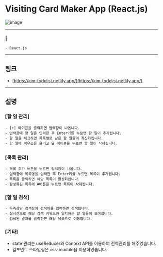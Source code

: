 # Visiting Card Maker App (React.js)

![image](https://user-images.githubusercontent.com/56675004/102711343-49a9f900-42fc-11eb-9139-998cecc057ac.png)

---

#### 📌

```
- React.js
```

---

## 링크

- [https://kim-todolist.netlify.app/](https://kim-todolist.netlify.app/)

---

## 설명

### [할 일 관리]

```
- [+] 아이콘을 클릭하면 입력창이 나옵니다.
- 입력창에 할 일을 입력한 후 Enter키를 누르면 할 일이 추가됩니다.
- 할 일을 체크하면 목록별로 남은 할 일들이 최신화됩니다.
- 할 일에 마우스를 올리고 🗑 아이콘을 누르면 할 일이 삭제됩니다.
```

### [목록 관리]

```
- 목록 추가 버튼을 누르면 입력창이 나옵니다.
- 입력창에 목록명을 입력한 후 Enter키를 누르면 목록이 추가됩니다.
- 목록을 클릭하면 해당 목록이 활성화됩니다.
- 활성화된 목록에 ✖버튼을 누르면 목록이 삭제됩니다.
```

### [할 일 검색]

```
- 우측상단 검색창에 검색어를 입력하면 검색됩니다.
- 실시간으로 해당 검색 키워드와 일치하는 할 일들이 보여집니다.
- 검색된 결과를 클릭하면 해당 목록으로 이동합니다.
```

### [기타]

- state 관리는 useReducer와 Context API를 이용하여 전역관리를 해주었습니다.
- 컴포넌트 스타일링은 css-module을 이용하였습니다.
